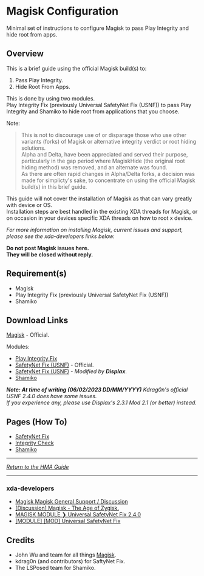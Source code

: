 # Magisk Configuration

Minimal set of instructions to configure Magisk to pass Play Integrity and hide root from apps.

## Overview
This is a brief guide using the official Magisk build(s) to:<br>

1) Pass Play Integrity.
2) Hide Root From Apps.

This is done by using two modules.<br>
Play Integrity Fix (previously Universal SafetyNet Fix (USNF)) to pass Play Integrity and Shamiko to hide root from applications that you choose.<br>

Note:<br>
>This is not to discourage use of or disparage those who use other variants (forks) of Magisk or alternative integrity verdict or root hiding solutions.<br>
>Alpha and Delta, have been appreciated and served their purpose, particularly in the gap period where MagiskHide (the original root hiding method) was removed, and an alternate was found.<br>
>As there are often rapid changes in Alpha/Delta forks, a decision was made for simplicty's sake, to concentrate on using the official Magisk build(s) in this brief guide.<br>

This guide will not cover the installation of Magisk as that can vary greatly with device or OS.<br>
Installation steps are best handled in the existing XDA threads for Magisk, or on occasion in your devices specific XDA threads on how to root x device.<br>

<i>For more information on installing Magisk, current issues and support, please see the xda-developers links below.</i><br>

<b>Do not post Magisk issues here.<br>
They will be closed without reply.</b><br>

## Requirement(s)
- Magisk
- Play Integrity Fix (previously Universal SafetyNet Fix (USNF))
- Shamiko

## Download Links
[Magisk](https://github.com/topjohnwu/Magisk#downloads) - Official.<br>

Modules:
- [Play Integrity Fix](https://xdaforums.com/t/module-play-integrity-fix-safetynet-fix.4607985)
- [SafetyNet Fix (USNF)](https://github.com/kdrag0n/safetynet-fix/releases) - Official.
- [SafetyNet Fix (USNF)](https://github.com/Displax/safetynet-fix/releases) - <i>Modified by <b>Displax</b></i>.<br>
- [Shamiko](https://github.com/LSPosed/LSPosed.github.io/releases)

<i><b>Note: At time of writing (06/02/2023 DD/MM/YYYY)</b> Kdrag0n's official USNF 2.4.0 does have some issues.<br>
If you experience any, please use Displax's 2.3.1 Mod 2.1 (or better) instead.</i><br>

## Pages (How To)
- [SafetyNet Fix](Magisk-SafetyNet-Fix.md)
- [Integrity Check](Magisk-Integrity.md)
- [Shamiko](Magisk-Shamiko.md)

---

[<i>Return to the HMA Guide</i>](README.md)

---

### xda-developers
- [Magisk Magisk General Support / Discussion](https://forum.xda-developers.com/t/magisk-general-support-discussion.3432382)
- [[Discussion] Magisk - The Age of Zygisk.](https://forum.xda-developers.com/t/discussion-magisk-the-age-of-zygisk.4393877)
- [MAGISK MODULE ❯ Universal SafetyNet Fix 2.4.0](https://forum.xda-developers.com/t/magisk-module-universal-safetynet-fix-2-4-0.4217823)
- [[MODULE] [MOD] Universal SafetyNet Fix](https://forum.xda-developers.com/t/module-mod-universal-safetynet-fix.4553699)


## Credits

- John Wu and team for all things [Magisk](https://github.com/topjohnwu/Magisk).
- kdrag0n (and contributors) for SaftyNet Fix.
- The LSPosed team for Shamiko.
